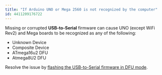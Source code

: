 ```yaml
---
title: "If Arduino UNO or Mega 2560 is not recognized by the computer"
id: 4411209176722
---
```


Missing or corrupted **USB-to-Serial** firmware can cause UNO (except WiFi Rev2) and Mega boards to be recognized as any of the following:

- Unknown Device
- Composite Device
- ATmega16u2 DFU
- Atmega8U2 DFU

Resolve the issue by [flashing the USB-to-Serial firmware in DFU mode](https://support.arduino.cc/hc/en-us/articles/4408887452434-Flash-USB-to-serial-firmware-in-DFU-mode).
<!-- TODO: Update link-->
